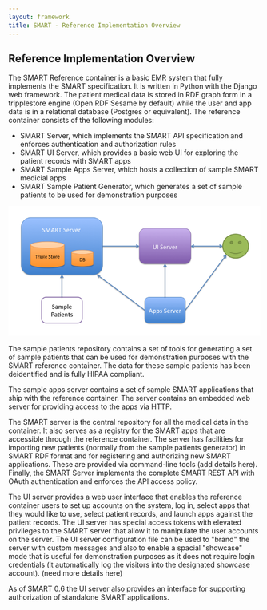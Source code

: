 ```yaml
---
layout: framework
title: SMART - Reference Implementation Overview
---
```


## Reference Implementation Overview

The SMART Reference container is a basic EMR system that fully implements the
SMART specification. It is written in Python with the Django web framework. The
patient medical data is stored in RDF graph form in a tripplestore engine (Open
RDF Sesame by default) while the user and app data is in a relational database
(Postgres or equivalent).  The reference container consists of the following
modules:

* SMART Server, which implements the SMART API specification and enforces
authentication and authorization rules
* SMART UI Server, which provides a basic web UI for exploring the
patient records with SMART apps
* SMART Sample Apps Server, which hosts a collection of sample SMART medicial
apps
* SMART Sample Patient Generator, which generates a set of sample patients
to be used for demonstration purposes

<img src="architecture.png" />

The sample patients repository contains a set of tools for generating a set of
sample patients that can be used for demonstration purposes with the SMART
reference container. The data for these sample patients has been deidentified
and is fully HIPAA compliant.

The sample apps server contains a set of sample SMART applications that ship
with the reference container. The server contains an embedded web server for
providing access to the apps via HTTP.

The SMART server is the central repository for all the medical data in the
container. It also serves as a registry for the SMART apps that are accessible
through the reference container. The server has facilities for importing new
patients (normally from the sample patients generator) in SMART RDF format and
for registering and authorizing new SMART applications. These are provided via
command-line tools (add details here). Finally, the SMART Server implements the
complete SMART REST API with OAuth authentication and enforces the API access
policy.

The UI server provides a web user interface that enables the reference
container users to set up accounts on the system, log in, select apps that they
would like to use, select patient records, and launch apps against the patient
records. The UI server has special access tokens with elevated privileges to
the SMART server that allow it to manipulate the user accounts on the server.
The UI server configuration file can be used to "brand" the server with custom
messages and also to enable a spacial "showcase" mode that is useful for
demonstration purposes as it does not require login credentials (it
automatically log the visitors into the designated showcase account). (need
more details here)

As of SMART 0.6 the UI server also provides an interface for supporting
authorization of standalone SMART applications.
